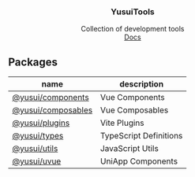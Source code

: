 <div align="center">
<h3>YusuiTools</h3>
<span>Collection of development tools</span>
<br>
<a href="https://soullyoko.github.io/yusui-tools/">Docs</a>
</div>

## Packages

| name                                                                                 | description            |
| ------------------------------------------------------------------------------------ | ---------------------- |
| [@yusui/components](https://soullyoko.github.io/yusui-tools/components/index.html)   | Vue Components         |
| [@yusui/composables](https://soullyoko.github.io/yusui-tools/composables/index.html) | Vue Composables        |
| [@yusui/plugins](https://soullyoko.github.io/yusui-tools/plugins/index.html)         | Vite Plugins           |
| [@yusui/types](https://soullyoko.github.io/yusui-tools/types/index.html)             | TypeScript Definitions |
| [@yusui/utils](https://soullyoko.github.io/yusui-tools/utils/index.html)             | JavaScript Utils       |
| [@yusui/uvue](https://soullyoko.github.io/yusui-tools/uvue/index.html)               | UniApp Components      |
